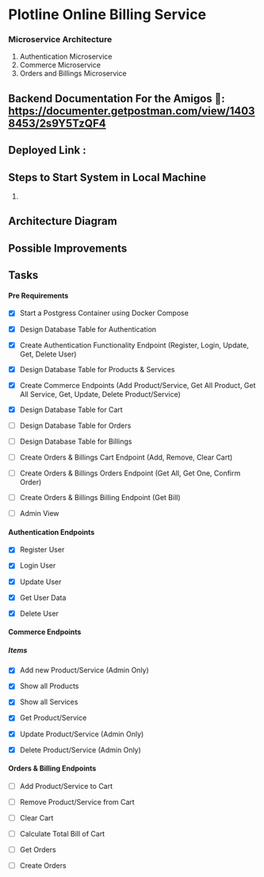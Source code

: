 # Plotline Online Billing Service

### Microservice Architecture

1. Authentication Microservice
2. Commerce Microservice
3. Orders and Billings Microservice

## Backend Documentation For the Amigos :cowboy_hat_face:: https://documenter.getpostman.com/view/14038453/2s9Y5TzQF4

## Deployed Link : 

## Steps to Start System in Local Machine
1. 


## Architecture Diagram


## Possible Improvements


## Tasks
#### Pre Requirements
- [X] Start a Postgress Container using Docker Compose

- [X] Design Database Table for Authentication

- [X] Create Authentication Functionality Endpoint (Register, Login, Update, Get, Delete User)

- [X] Design Database Table for Products & Services

- [X] Create Commerce Endpoints (Add Product/Service, Get All Product, Get All Service, Get, Update, Delete Product/Service)

- [X] Design Database Table for Cart

- [ ] Design Database Table for Orders

- [ ] Design Database Table for Billings

- [ ] Create Orders & Billings Cart Endpoint (Add, Remove, Clear Cart)

- [ ] Create Orders & Billings Orders Endpoint (Get All, Get One, Confirm Order)

- [ ] Create Orders & Billings Billing Endpoint (Get Bill)

- [ ] Admin View



#### Authentication Endpoints

- [X] Register User

- [X] Login User

- [X] Update User

- [X] Get User Data

- [X] Delete User



#### Commerce Endpoints

##### Items

- [X] Add new Product/Service (Admin Only)

- [X] Show all Products

- [X] Show all Services

- [X] Get Product/Service

- [X] Update Product/Service (Admin Only)

- [X] Delete Product/Service (Admin Only)



#### Orders & Billing Endpoints

- [ ] Add Product/Service to Cart

- [ ] Remove Product/Service from Cart

- [ ] Clear Cart

- [ ] Calculate Total Bill of Cart

- [ ] Get Orders

- [ ] Create Orders